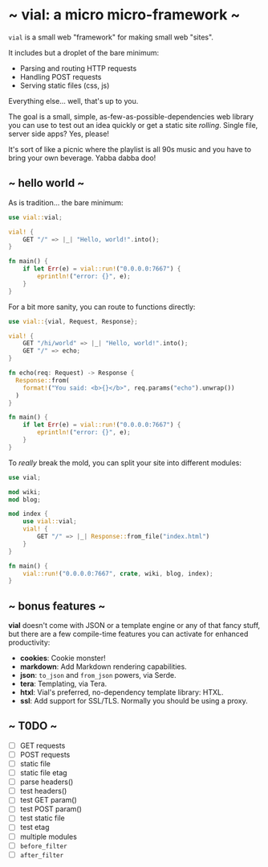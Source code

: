 # ~ vial: a micro micro-framework ~

`vial` is a small web "framework" for making small web "sites".

It includes but a droplet of the bare minimum:

- Parsing and routing HTTP requests
- Handling POST requests
- Serving static files (css, js)

Everything else... well, that's up to you.

The goal is a small, simple, as-few-as-possible-dependencies web
library you can use to test out an idea quickly or get a static site
_rolling_. Single file, server side apps? Yes, please!

It's sort of like a picnic where the playlist is all 90s music and you
have to bring your own beverage. Yabba dabba doo!

## ~ hello world ~

As is tradition... the bare minimum:

```rust
use vial::vial;

vial! {
    GET "/" => |_| "Hello, world!".into();
}

fn main() {
    if let Err(e) = vial::run!("0.0.0.0:7667") {
        eprintln!("error: {}", e);
    }
}
```

For a bit more sanity, you can route to functions directly:

```rust
use vial::{vial, Request, Response};

vial! {
    GET "/hi/world" => |_| "Hello, world!".into();
    GET "/" => echo;
}

fn echo(req: Request) -> Response {
  Response::from(
    format!("You said: <b>{}</b>", req.params("echo").unwrap())
  )
}

fn main() {
    if let Err(e) = vial::run!("0.0.0.0:7667") {
        eprintln!("error: {}", e);
    }
}
```

To _really_ break the mold, you can split your site into different
modules:

```rust
use vial;

mod wiki;
mod blog;

mod index {
    use vial::vial;
    vial! {
        GET "/" => |_| Response::from_file("index.html")
    }
}

fn main() {
    vial::run!("0.0.0.0:7667", crate, wiki, blog, index);
}
```

## ~ bonus features ~

**vial** doesn't come with JSON or a template engine or any of that
fancy stuff, but there are a few compile-time features you can
activate for enhanced productivity:

- **cookies**: Cookie monster!
- **markdown**: Add Markdown rendering capabilities.
- **json**: `to_json` and `from_json` powers, via Serde.
- **tera**: Templating, via Tera.
- **htxl**: Vial's preferred, no-dependency template library: HTXL.
- **ssl**: Add support for SSL/TLS. Normally you should be using a
  proxy.

## ~ T0DO ~

- [ ] GET requests
- [ ] POST requests
- [ ] static file
- [ ] static file etag
- [ ] parse headers()
- [ ] test headers()
- [ ] test GET param()
- [ ] test POST param()
- [ ] test static file
- [ ] test etag
- [ ] multiple modules
- [ ] `before_filter`
- [ ] `after_filter`
```
